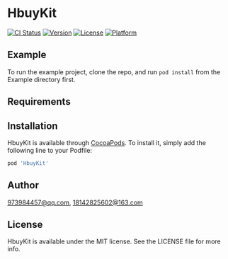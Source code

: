 # HbuyKit

[![CI Status](https://img.shields.io/travis/973984457@qq.com/HbuyKit.svg?style=flat)](https://travis-ci.org/973984457@qq.com/HbuyKit)
[![Version](https://img.shields.io/cocoapods/v/HbuyKit.svg?style=flat)](https://cocoapods.org/pods/HbuyKit)
[![License](https://img.shields.io/cocoapods/l/HbuyKit.svg?style=flat)](https://cocoapods.org/pods/HbuyKit)
[![Platform](https://img.shields.io/cocoapods/p/HbuyKit.svg?style=flat)](https://cocoapods.org/pods/HbuyKit)

## Example

To run the example project, clone the repo, and run `pod install` from the Example directory first.

## Requirements

## Installation

HbuyKit is available through [CocoaPods](https://cocoapods.org). To install
it, simply add the following line to your Podfile:

```ruby
pod 'HbuyKit'
```

## Author

973984457@qq.com, 18142825602@163.com

## License

HbuyKit is available under the MIT license. See the LICENSE file for more info.
